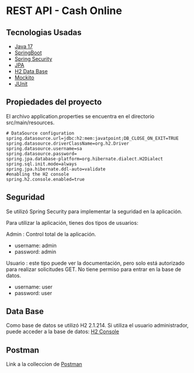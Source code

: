 # REST API - Cash Online

## Tecnologias Usadas
* [Java 17](https://www.oracle.com/java/technologies/javase/jdk17-archive-downloads.html)
* [SpringBoot ](https://spring.io/)
* [Spring Security](https://docs.spring.io/spring-security/reference/index.html)
* [JPA](https://docs.spring.io/spring-data/jpa/docs/current/reference/html/)
* [H2 Data Base](https://www.h2database.com/html/main.html)
* [Mockito](https://site.mockito.org/)
* [JUnit](https://junit.org/junit5/)

## Propiedades del proyecto

El archivo application.properties se encuentra en el directorio src/main/resources.
```
# DataSource configuration
spring.datasource.url=jdbc:h2:mem:javatpoint;DB_CLOSE_ON_EXIT=TRUE
spring.datasource.driverClassName=org.h2.Driver
spring.datasource.username=sa
spring.datasource.password=
spring.jpa.database-platform=org.hibernate.dialect.H2Dialect
spring.sql.init.mode=always
spring.jpa.hibernate.ddl-auto=validate
#enabling the H2 console
spring.h2.console.enabled=true
```

## Seguridad

Se utilizó Spring Security para implementar la seguridad en la aplicación.

Para utilizar la aplicación, tienes dos tipos de usuarios:

Admin : Control total de la aplicación.
- username: admin
- password: admin

Usuario : este tipo puede ver la documentación, pero solo está autorizado para realizar solicitudes GET. No tiene permiso para entrar en la base de datos.
- username: user
- password: user

## Data Base
Como base de datos se utilizó H2 2.1.214. Si utiliza el usuario administrador, puede acceder a la base de datos:
[H2 Console](http://localhost:8080/h2-console/)

## Postman
Link a la colleccion de [Postman](https://api.postman.com/collections/16329113-fe4c727b-b0b7-4a68-8b73-baf80e9fbbd9?access_key=PMAT-01GYJWP2X9GAH661068W6CZV07)
